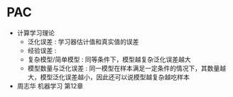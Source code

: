 
# PAC

- 计算学习理论
  - 泛化误差 : 学习器估计值和真实值的误差
  - 经验误差 :
  - 复杂模型/简单模型 : 同等条件下，模型越复杂泛化误差越大
  - 模型数量与泛化误差 : 同一模型在样本满足一定条件的情况下，其数量越大，模型泛化误差越小，因此还可以说模型越复杂越吃样本
- 周志华 机器学习 第12章
